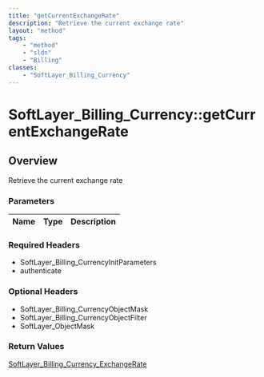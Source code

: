```yaml
---
title: "getCurrentExchangeRate"
description: "Retrieve the current exchange rate"
layout: "method"
tags:
    - "method"
    - "sldn"
    - "Billing"
classes:
    - "SoftLayer_Billing_Currency"
---
```

# SoftLayer_Billing_Currency::getCurrentExchangeRate
## Overview 
Retrieve the current exchange rate

### Parameters 
|Name | Type | Description |
| --- | --- | --- |


### Required Headers
* SoftLayer_Billing_CurrencyInitParameters
* authenticate

### Optional Headers
* SoftLayer_Billing_CurrencyObjectMask
* SoftLayer_Billing_CurrencyObjectFilter
* SoftLayer_ObjectMask

### Return Values
<a href='/reference/datatypes/SoftLayer_Billing_Currency_ExchangeRate'>SoftLayer_Billing_Currency_ExchangeRate </a>
